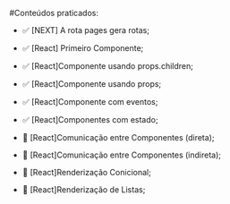 #Conteúdos praticados:


- ✅ [NEXT] A rota pages gera rotas;
- ✅ [React] Primeiro Componente;
- ✅ [React]Componente usando props.children; 
- ✅ [React]Componente usando props; 
- ✅ [React]Componente com eventos; 

- ✅ [React]Componentes com estado; 
- 🔴 [React]Comunicação entre Componentes (direta);
- 🔴 [React]Comunicação entre Componentes (indireta);
- 🔴 [React]Renderização Conicional;
- 🔴 [React]Renderização de Listas;
